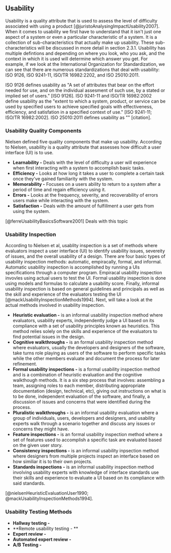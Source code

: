 ## Usability

Usability is a quality attribute that is used to assess the level of difficulty associated with using a product [@juristoAnalysingImpactUsability2007]. When it comes to usability we first have to understand that it isn't just one aspect of a system or even a particular characteristic of a system. It is a collection of sub-characteristics that actually make up usability. These sub-characteristics will be discussed in more detail in section 2.3.1. Usability has multiple defintions and depending on where you look, who you ask, and the context in which it is used will determine which answer you get. For example, if we look at the International Organization for Standardization, we can see that there are numerous standardizations that deal with usability: ISO 9126, ISO 9241-11, ISO/TR 16982:2202, and ISO 25010:2011.


ISO 9126 defines usability as "A set of attributes that bear on the effort needed for use, and on the individual assesment of such use, by a stated or implied set of users." [ISO 9126]. ISO 9241-11 and ISO/TR 16982:2002 define usability as the "extent to which a system, product, or service can be used by specified users to achieve specified goals with effectiveness, efficiency, and satisfation in a specified context of use." [ISO 9241-11; ISO/TR 16982:2002]. ISO 25010:2011 defines usability as "" [citation].

### Usability Quality Components

Nielsen defined five quality components that make up usability. According to Nielsen, usability is a quality attribute that assesses how difficult a user interface (UI) is to use.

- **Learnability -** Deals with the level of difficulty a user will experience when first interacting with a system to accomplish basic tasks. 
- **Efficiency -** Looks at how long it takes a user to complete a certain task once they've gained familiarity with the system.
- **Memorability -** Focuses on a users ability to return to a system after a period of time and regain efficiency using it.
- **Errors -** Looks at the frequency, severity, and recoverability of errors users make while interacting with the system. 
- **Satisfaction -** Deals with the amount of fulfillment a user gets from using the system.

[@ferreUsabilityBasicsSoftware2001] Deals with this topic

### Usability Inspection

According to Nielsen et al, usablity inspection is a set of methods where evaluators inspect a user interface (UI) to identify usability issues, severeity of issues, and the overall usability of a design. There are four basic types of usability inspection methods: automatic, empiracally, formal, and informal. Automatic usability inspection is accomplished by running a UIs specifications through a computer program. Empiracal usability inspection invovles using actual users to test the UI. Formal usability inspection is done using models and formulas to calculate a usability score. Finally, informal usability inspection is based on general guidelines and principals as well as the skill and experience of the evaluators testing the UI [@mackUsabilityInspectionMethods1994]. Next, will take a look at the actual methods involved in usability inspection.

- **Heuristic evaluation -** is an informal usability inspection method where evaluators, usability experts, independently judge a UI based on its compliance with a set of usability principles known as heuristics. This method relies solely on the skills and experience of the evaluators to find potential issues in the design.
- **Cognitive walkthroughs -** is an formal usability inspection method where evaluators, usually the developers and designers of the software, take turns role playing as users of the software to perform specific tasks while the other members evaluate and document the process for later refinement.
- **Formal usability inspections -** is a formal usability inspection method and is a combination of heuristic evaluation and the cognitive walkthough methods. It is a six step process that involves: assembling a team, assigning roles to each member, distributing appropriate documentation (design, technical, etc), giving out instructions on what is to be done, independent evaluation of the software, and finally, a discussion of issues and concerns that were identified during the process.
- **Pluralistic walkthroughs -** is an informal usability evaluation where a group of individuals, users, developers and designers, and usability experts walk through a scenario together and discuss any issues or concerns they might have. 
- **Feature inspections -** is an formal usability inspection method where a set of features used to accomplish a specific task are evaluated based on the given user story.
- **Consistency inspections -** is an informal usability inpsection method where designers from multiple projects inspect an interface based on how similiar it is to their own projects.
- **Standards inspections -** is an informal usability inspection method involving usability experts with knowledge of interface standards use their skills and experience to evaluate a UI based on its compliance with said standards.

[@nielsenHeuristicEvaluationUser1990; @mackUsabilityInspectionMethods1994].

### Usability Testing Methods



- **Hallway testing -**
- **Remote usability testing - **
- **Expert review -**
- **Automated expert review -**
- **A/B Testing -**